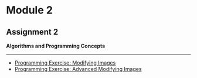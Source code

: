 # Module 2

## Assignment 2

**Algorithms and Programming Concepts**

---
- [Programming Exercise: Modifying Images](https://www.coursera.org/learn/duke-programming-web/supplement/xApiL/programming-exercise-modifying-images)
- [Programming Exercise: Advanced Modifying Images](https://www.coursera.org/learn/duke-programming-web/supplement/4x9Bk/programming-exercise-advanced-modifying-images)